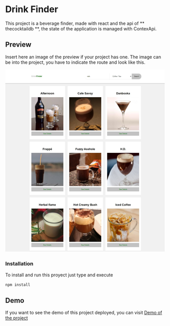 # Drink Finder

This project is a beverage finder, made with react and the api of
** thecocktaildb **,
the state of the application is managed with ContexApi.

## Preview
Insert here an image of the preview if your project has one. The image can be into the project, you have to indicate the route and look like this.

![](/drinkfinder.png)

### Installation
To install and run this proyect just type and execute
```bash
npm install
```

## Demo 

If you want to see the demo of this project deployed, you can visit [Demo of the project](https://lt-drinkfinder.netlify.app/)